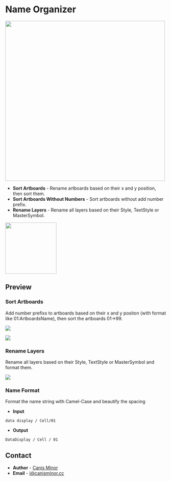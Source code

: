 # Name Organizer

<img src="https://o4j4l4n7h.qnssl.com/2017-08-03-cover.png" width="500">

- **Sort Artboards** - Rename artboards based on their x and y position, then sort them.
- **Sort Artboards Without Numbers** - Sort artboards without add number prefix.
- **Rename Layers** - Rename all layers based on their Style, TextStyle or MasterSymbol.

<a href="http://bit.ly/SketchRunnerWebsite">
  <img src="http://sketchrunner.com/img/badge_white.png" width="160">
</a>

## Preview

### Sort Artboards

Add number prefixs to artboards based on their x and y positon (with format like 01:ArtboardsName),
then sort the artboards 01->99.

![](https://o4j4l4n7h.qnssl.com/2017-08-03-a_1.png)

![](https://o4j4l4n7h.qnssl.com/2017-08-03-a_2.png)


### Rename Layers

Rename all layers based on their Style, TextStyle or MasterSymbol and format them.

![](https://o4j4l4n7h.qnssl.com/2017-08-03-a_3.png)

### Name Format

Format the name string with Camel-Case and beautify the spacing

- **Input**
```
data display / Cell/01
```
- **Output**
```
DataDisplay / Cell / 01
```

## Contact
- **Author** - [Canis Minor](https://github.com/canisminor1990)
- **Email** - <i@canisminor.cc>
